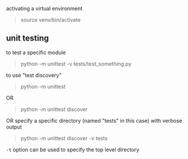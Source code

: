 activating a virtual environment
> source venv/bin/activate


## unit testing
to test a specific module
> python -m unittest -v tests/test_something.py

to use "test discovery"
> python -m unittest

OR
> python -m unittest discover

OR specify a specific directory (named "tests" in this case) with verbose output
> python -m unittest discover -v tests


`-t` option can be used to specify the top level directory